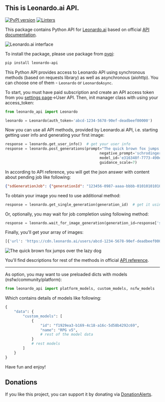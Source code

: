 ## This is Leonardo.ai API.

[![PyPI version](https://badge.fury.io/py/leonardo-api.svg)](https://badge.fury.io/py/leonardo-api) [![Linters](https://github.com/wwakabobik/leonardo_api/actions/workflows/master-linters.yml/badge.svg?branch=master)](https://github.com/wwakabobik/leonardo_api/actions/workflows/master-linters.yml)

This package contains Python API for [Leonardo.ai](https://leonardo.ai/) based on official [API documentation](https://docs.leonardo.ai/reference).

![Leonardo.ai interface](https://raw.githubusercontent.com/wwakabobik/leonardo_api/master/src/assets/leonardo_interface.jpg)

To install the package, please use package from [pypi](https://pypi.org/project/leonardo-api/):

```bash
pip install leonardo-api
```

This Python API provides access to Leonardo API using synchronous methods (based on requests library) as well as asynchronous (aiohttp). You can choose one of them - `Leonardo` or `LeonardoAsync`.

To start, you must have paid subscription and create an API access token from you [settings page](https://app.leonardo.ai/settings)->User API. Then, init manager class with using your access_token:

```python
from leonardo_api import Leonardo

leonardo = Leonardo(auth_token='abcd-1234-5678-90ef-deadbeef00000')
```

Now you can use all API methods, provided by Leonardo.ai API, i.e. starting getting user info and generating your first image:

```python
response = leonardo.get_user_info()  # get your user info
response = leonardo.post_generations(prompt="The quick brown fox jumps over the lazy dog", num_images=1,
                                           negative_prompt='schrodinger cat paradox',
                                           model_id='e316348f-7773-490e-adcd-46757c738eb7', width=1024, height=768,
                                           guidance_scale=7)
```

In according to API reference, you will get the json answer with content about pending job like following:

```json
{"sdGenerationJob": {"generationId": "123456-0987-aaaa-bbbb-01010101010"}}
```

To obtain your image you need to use additional method:

```python
response = leonardo.get_single_generation(generation_id)  # get it using response['sdGenerationJob']['generationId']
```

Or, optionally, you may wait for job completion using following method:

```python
response = leonardo.wait_for_image_generation(generation_id=response['sdGenerationJob']['generationId'])
```

Finally, you'll get your array of images:

```python
[{'url': 'https://cdn.leonardo.ai/users/abcd-1234-5678-90ef-deadbeef00000/generations/123456-0987-aaaa-bbbb-01010101010/Absolute_Reality_v16_The_quick_brown_fox_jumps_0.jpg', 'nsfw': False, 'id': 'aaaaaa-bbbb-cccc-dddd-ffffffffff', 'likeCount': 0, 'generated_image_variation_generics': []}]
```

![The quick brown fox jumps over the lazy dog](https://raw.githubusercontent.com/wwakabobik/leonardo_api/master/src/assets/fox.jpeg)

You'll find descriptions for rest of the methods in official [API reference](https://docs.leonardo.ai/reference).

---

As option, you may want to use preloaded dicts with models (nsfw/community/platform):

```python
from leonardo_api import platform_models, custom_models, nsfw_models
```

Which contains details of models like following:

```python
{
    "data": {
        "custom_models": [
            {
                "id": "f1929ea3-b169-4c18-a16c-5d58b4292c69",
                "name": "RPG v5",
                # rest of the model data
            }
            # rest models
        ]
    }
}
```

Have fun and enjoy!

## Donations
If you like this project, you can support it by donating via [DonationAlerts](https://www.donationalerts.com/r/rocketsciencegeek).
